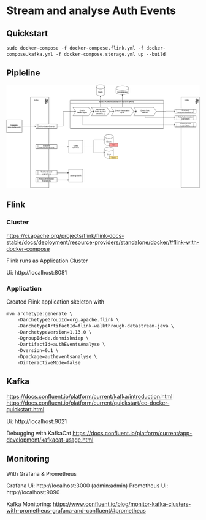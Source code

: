 # Stream and analyse Auth Events

## Quickstart
```
sudo docker-compose -f docker-compose.flink.yml -f docker-compose.kafka.yml -f docker-compose.storage.yml up --build
```

## Pipleline
![pipeline](EnrichAuthenticationEventPipline.png "pipeline")

## Flink

### Cluster
https://ci.apache.org/projects/flink/flink-docs-stable/docs/deployment/resource-providers/standalone/docker/#flink-with-docker-compose

Flink runs as Application Cluster

Ui: http://localhost:8081 

### Application
Created Flink application skeleton with
```
mvn archetype:generate \
    -DarchetypeGroupId=org.apache.flink \
    -DarchetypeArtifactId=flink-walkthrough-datastream-java \
    -DarchetypeVersion=1.13.0 \
    -DgroupId=de.denniskniep \
    -DartifactId=authEventsAnalyse \
    -Dversion=0.1 \
    -Dpackage=autheventsanalyse \
    -DinteractiveMode=false
```

## Kafka
https://docs.confluent.io/platform/current/kafka/introduction.html
https://docs.confluent.io/platform/current/quickstart/ce-docker-quickstart.html

Ui: http://localhost:9021

Debugging with KafkaCat
https://docs.confluent.io/platform/current/app-development/kafkacat-usage.html


## Monitoring
With Grafana & Prometheus

Grafana Ui: http://localhost:3000 (admin:admin)
Prometheus Ui: http://localhost:9090

Kafka Monitoring: 
https://www.confluent.io/blog/monitor-kafka-clusters-with-prometheus-grafana-and-confluent/#prometheus


